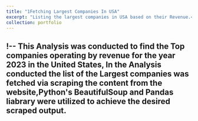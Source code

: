 ```yaml
---
title: "1Fetching Largest Companies In USA"
excerpt: "Listing the largest companies in USA based on their Revenue.<br/><img src='portfolio_images\Fetching_Largest_Companies_In_USA.png'>"
collection: portfolio
---
```




!-- 
This Analysis was conducted to find the Top companies operating by revenue for the year 2023 in the United States, In the Analysis conducted the list of the Largest companies was fetched via scraping the content from the website,Python's BeautifulSoup and Pandas liabrary were utilized to achieve the desired scraped output.
 --
